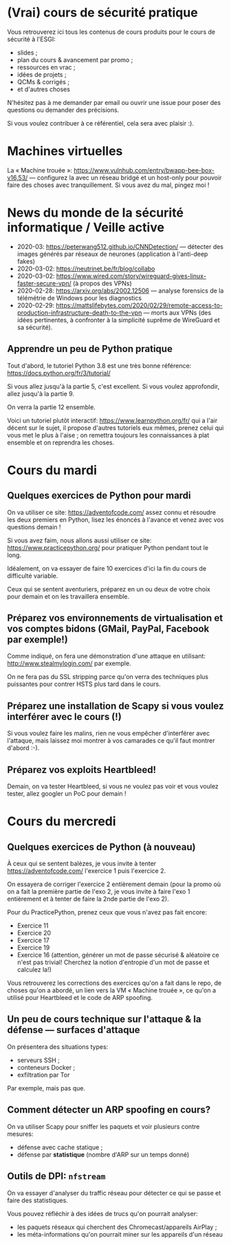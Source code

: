 # (Vrai) cours de sécurité pratique

Vous retrouverez ici tous les contenus de cours produits pour le cours de sécurité à l'ESGI:

- slides ;
- plan du cours & avancement par promo ;
- ressources en vrac ;
- idées de projets ;
- QCMs & corrigés ;
- et d'autres choses

N'hésitez pas à me demander par email ou ouvrir une issue pour poser des questions ou demander des précisions.

Si vous voulez contribuer à ce référentiel, cela sera avec plaisir :).

# Machines virtuelles

La « Machine trouée »: <https://www.vulnhub.com/entry/bwapp-bee-box-v16,53/> — configurez la avec un réseau bridgé et un host-only pour pouvoir faire des choses avec tranquillement. Si vous avez du mal, pingez moi !

# News du monde de la sécurité informatique / Veille active

- 2020-03: <https://peterwang512.github.io/CNNDetection/> — détecter des images générés par réseaux de neurones (application à l'anti-deep fakes)
- 2020-03-02: <https://neutrinet.be/fr/blog/collabo>
- 2020-03-02: <https://www.wired.com/story/wireguard-gives-linux-faster-secure-vpn/> (à propos des VPNs)
- 2020-02-28: <https://arxiv.org/abs/2002.12506> — analyse forensics de la télémétrie de Windows pour les diagnostics
- 2020-02-29: <https://mattslifebytes.com/2020/02/29/remote-access-to-production-infrastructure-death-to-the-vpn> — morts aux VPNs (des idées pertinentes, à confronter à la simplicité suprême de WireGuard et sa sécurité).

## Apprendre un peu de Python pratique

Tout d'abord, le tutoriel Python 3.8 est une très bonne référence: <https://docs.python.org/fr/3/tutorial/>

Si vous allez jusqu'à la partie 5, c'est excellent.
Si vous voulez approfondir, allez jusqu'à la partie 9.

On verra la partie 12 ensemble.

Voici un tutoriel plutôt interactif: <https://www.learnpython.org/fr/> qui a l'air décent sur le sujet, il propose d'autres tutoriels eux mêmes, prenez celui qui vous met le plus à l'aise ; on remettra toujours les connaissances à plat ensemble et on reprendra les choses.

# Cours du mardi

## Quelques exercices de Python pour mardi

On va utiliser ce site: <https://adventofcode.com/> assez connu et résoudre les deux premiers en Python, lisez les énoncés à l'avance et venez avec vos questions demain !

Si vous avez faim, nous allons aussi utiliser ce site: <https://www.practicepython.org/> pour pratiquer Python pendant tout le long.

Idéalement, on va essayer de faire 10 exercices d'ici la fin du cours de difficulté variable.

Ceux qui se sentent aventuriers, préparez en un ou deux de votre choix pour demain et on les travaillera ensemble.

## Préparez vos environnements de virtualisation et vos comptes bidons (GMail, PayPal, Facebook par exemple!)

Comme indiqué, on fera une démonstration d'une attaque en utilisant: <http://www.stealmylogin.com/> par exemple.

On ne fera pas du SSL stripping parce qu'on verra des techniques plus puissantes pour contrer HSTS plus tard dans le cours.

## Préparez une installation de Scapy si vous voulez interférer avec le cours (!)

Si vous voulez faire les malins, rien ne vous empêcher d'interférer avec l'attaque, mais laissez moi montrer à vos camarades ce qu'il faut montrer d'abord :-).

## Préparez vos exploits Heartbleed!

Demain, on va tester Heartbleed, si vous ne voulez pas voir et vous voulez tester, allez googler un PoC pour demain !

# Cours du mercredi

## Quelques exercices de Python (à nouveau)

À ceux qui se sentent balèzes, je vous invite à tenter <https://adventofcode.com/> l'exercice 1 puis l'exercice 2.

On essayera de corriger l'exercice 2 entièrement demain (pour la promo où on a fait la première partie de l'exo 2, je vous invite à faire l'exo 1 entièrement et à tenter de faire la 2nde partie de l'exo 2).

Pour du PracticePython, prenez ceux que vous n'avez pas fait encore:

- Exercice 11
- Exercice 20
- Exercice 17
- Exercice 19
- Exercice 16 (attention, générer un mot de passe sécurisé & aléatoire ce n'est pas trivial! Cherchez la notion d'entropie d'un mot de passe et calculez la!)


Vous retrouverez les corrections des exercices qu'on a fait dans le repo, de choses qu'on a abordé, un lien vers la VM « Machine trouée », ce qu'on a utilisé pour Heartbleed et le code de ARP spoofing.

## Un peu de cours technique sur l'attaque & la défense — surfaces d'attaque

On présentera des situations types:

- serveurs SSH ;
- conteneurs Docker ;
- exfiltration par Tor

Par exemple, mais pas que.

## Comment détecter un ARP spoofing en cours?

On va utiliser Scapy pour sniffer les paquets et voir plusieurs contre mesures:

- défense avec cache statique ;
- défense par **statistique** (nombre d'ARP sur un temps donné)

## Outils de DPI: `nfstream`

On va essayer d'analyser du traffic réseau pour détecter ce qui se passe et faire des statistiques.

Vous pouvez réfléchir à des idées de trucs qu'on pourrait analyser:

- les paquets réseaux qui cherchent des Chromecast/appareils AirPlay ;
- les méta-informations qu'on pourrait miner sur les appareils d'un réseau
